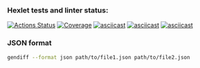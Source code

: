 ### Hexlet tests and linter status:

[![Actions Status](https://github.com/bahhteek/frontend-project-46/actions/workflows/hexlet-check.yml/badge.svg)](https://github.com/bahhteek/frontend-project-46/actions)
[![Coverage](https://sonarcloud.io/api/project_badges/measure?project=bahhteek_frontend-project-46&metric=coverage)](https://sonarcloud.io/summary/new_code?id=bahhteek_frontend-project-46)
[![asciicast](https://asciinema.org/a/Ok3CLvmINIVp5CTJa6q4BvfbC.svg)](https://asciinema.org/a/Ok3CLvmINIVp5CTJa6q4BvfbC)
[![asciicast](https://asciinema.org/a/94MgLqsmNVjb5Ae4jasl8OYF1.svg)](https://asciinema.org/a/94MgLqsmNVjb5Ae4jasl8OYF1)
[![asciicast](https://asciinema.org/a/9A4ywAmme8hQ0OYYKo0ytndbg.svg)](https://asciinema.org/a/9A4ywAmme8hQ0OYYKo0ytndbg)

### JSON format

```bash
gendiff --format json path/to/file1.json path/to/file2.json
```
